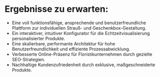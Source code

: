 # Ergebnisse zu erwarten:
- Eine voll funktionsfähige, ansprechende und benutzerfreundliche Plattform zur individuellen Strauß- und Geschenkbox-Gestaltung.
- Ein interaktiver, intuitiver Konfigurator für die Echtzeitvisualisierung personalisierter Produkte.
- Eine skalierbare, performante Architektur für hohe Benutzerfreundlichkeit und effiziente Prozessabwicklung.
- Verbesserte Online-Präsenz für Floristikunternehmen durch gezielte SEO-Strategien.
- Nachhaltige Kundenzufriedenheit durch exklusive, maßgeschneiderte Produkte.
